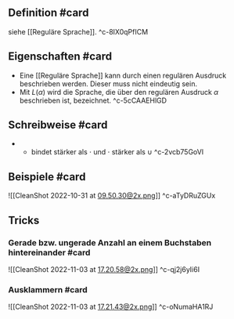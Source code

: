 ## Definition #card 
siehe [[Reguläre Sprache]].
^c-8IX0qPfICM

## Eigenschaften #card 
- Eine [[Reguläre Sprache]] kann durch einen regulären Ausdruck beschrieben werden. Dieser muss nicht eindeutig sein.
- Mit $L(\alpha)$ wird die Sprache, die über den regulären Ausdruck $\alpha$ beschrieben ist, bezeichnet.
^c-5cCAAEHlGD

## Schreibweise #card 
- * bindet stärker als $\cdot$ und $\cdot$ stärker als $\cup$
^c-2vcb75GoVl

## Beispiele #card 
![[CleanShot 2022-10-31 at 09.50.30@2x.png]]
^c-aTyDRuZGUx

## Tricks
### Gerade bzw. ungerade Anzahl an einem Buchstaben hintereinander #card 
![[CleanShot 2022-11-03 at 17.20.58@2x.png]]
^c-qj2j6yIi6I
### Ausklammern #card 
![[CleanShot 2022-11-03 at 17.21.43@2x.png]]
^c-oNumaHA1RJ